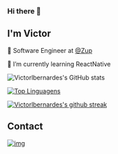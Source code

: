 

### Hi there 👋

<!--
**victorlbernardes/victorlbernardes** is a ✨ _special_ ✨ repository because its `README.md` (this file) appears on your GitHub profile.

Here are some ideas to get you started:

- 🔭 I’m currently working on ...
- 🌱 I’m currently learning ...
- 👯 I’m looking to collaborate on ...
- 🤔 I’m looking for help with ...
- 💬 Ask me about ...
- 📫 How to reach me: ...
- 😄 Pronouns: ...
- ⚡ Fun fact: ...
-->

## I'm Victor

🚀 Software Engineer at [@Zup](https://www.zup.com.br/) 

📱 I’m currently learning ReactNative

![Victorlbernardes's GitHub stats](https://github-readme-stats.vercel.app/api?username=victorlbernardes&theme=github_dark)


[![Top Linguagens](https://github-readme-stats.vercel.app/api/top-langs/?username=victorlbernardes&theme=blue-green)](https://github.com/lvictorlbernardes/github-readme-stats)

[![Victorlbernardes's github streak](https://github-readme-streak-stats.herokuapp.com/?user=victorlbernardes&theme=blue-green)](https://github.com/victorlbernardes/github-readme-streak-stats)

## Contact

[![img](https://img.shields.io/badge/LinkedIn-0077B5?style=for-the-badge&logo=linkedin&logoColor=white)](https://www.linkedin.com/in/victor-luiz-bernardes-da-silva-36bb53a3/)

